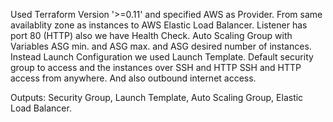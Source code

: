 Used Terraform Version '>=0.11' and specified AWS as Provider.
From same availablity zone as instances to AWS Elastic Load Balancer.
Listener has port 80 (HTTP) also we have Health Check.
Auto Scaling Group with Variables ASG min. and ASG max. and ASG desired number of instances.
Instead Launch Configuration we used Launch Template.
Default security group to access and the instances over SSH and HTTP
SSH and HTTP access from anywhere. And also outbound internet access.

Outputs: Security Group, Launch Template,  Auto Scaling Group, Elastic Load Balancer.